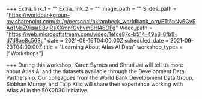 +++
Extra_link_1 = ""
Extra_link_2 = ""
Image_path = ""
Slides_path = "https://worldbankgroup-my.sharepoint.com/:b:/g/personal/hkrambeck_worldbank_org/ETt5pNy6GvRAq1MsZ9igarEBvjRsXXmnfGyhvmSHl46OFg"
Video_path = "https://web.microsoftstream.com/video/1efce87c-b514-49a8-8fb9-d7d8ae8c563c"
date = 2021-09-16T04:00:00Z
scheduled_date = 2021-09-23T04:00:00Z
title = "Learning About Atlas AI Data"
workshop_types = ["Workshops"]

+++
During this workshop, Karen Byrnes and Shruti Jai will tell us more about Atlas AI and the datasets available through the Development Data Partnership. Our colleagues from the World Bank Development Data Group, Siobhan Murray, and Talip Kilic will share their experience working with Atlas AI in the 50X2030 Initiative. 